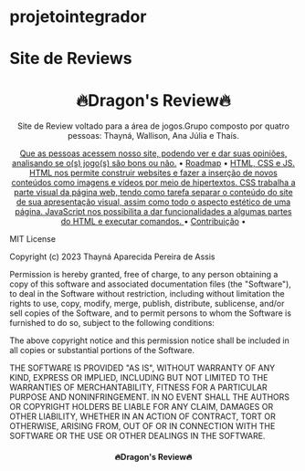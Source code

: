 # projetointegrador
# Site de Reviews 

<h1 align="center"> 🔥Dragon's Review🔥</h1>

<p align="center">Site de Review voltado para a área de jogos.Grupo composto por quatro pessoas: Thayná, Wallison, Ana Júlia e Thaís. </p>
<p align="center">
 <a href="#objetivo">Que as pessoas acessem nosso site, podendo ver e dar suas opiniões, analisando se o(s) jogo(s) são bons ou não.</a> •
 <a href="#roadmap">Roadmap</a> • 
 <a href="#tecnologias">HTML, CSS e JS. HTML nos permite construir websites e fazer a inserção de novos conteúdos como imagens e vídeos por meio de hipertextos. CSS trabalha a parte visual da página web, tendo como tarefa separar o conteúdo do site de sua apresentação visual, assim como todo o aspecto estético de uma página. JavaScript nos possibilita a dar funcionalidades a algumas partes do HTML e executar comandos. 
</a> • 
 <a href="#contribuicao">Contribuição</a> • 
 <p >MIT License

Copyright (c) 2023 Thayná Aparecida Pereira de Assis

Permission is hereby granted, free of charge, to any person obtaining a copy
of this software and associated documentation files (the "Software"), to deal
in the Software without restriction, including without limitation the rights
to use, copy, modify, merge, publish, distribute, sublicense, and/or sell
copies of the Software, and to permit persons to whom the Software is
furnished to do so, subject to the following conditions:

The above copyright notice and this permission notice shall be included in all
copies or substantial portions of the Software.

THE SOFTWARE IS PROVIDED "AS IS", WITHOUT WARRANTY OF ANY KIND, EXPRESS OR
IMPLIED, INCLUDING BUT NOT LIMITED TO THE WARRANTIES OF MERCHANTABILITY,
FITNESS FOR A PARTICULAR PURPOSE AND NONINFRINGEMENT. IN NO EVENT SHALL THE
AUTHORS OR COPYRIGHT HOLDERS BE LIABLE FOR ANY CLAIM, DAMAGES OR OTHER
LIABILITY, WHETHER IN AN ACTION OF CONTRACT, TORT OR OTHERWISE, ARISING FROM,
OUT OF OR IN CONNECTION WITH THE SOFTWARE OR THE USE OR OTHER DEALINGS IN THE
SOFTWARE.</p> 

</p>
<h4 align="center"> 
  🔥Dragon's Review🔥
</h4>


